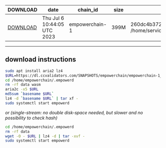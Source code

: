 | DOWNLOAD | date | chain_id | size | checksum |
| -------- | ---- | -------- | ---- | -------- |
| [DOWNLOAD](https://dl.ccvalidators.com/SNAPSHOTS/empowerchain/empowerchain-1_121874.tar.lz4) | Thu Jul  6 10:44:05 UTC 2023 | empowerchain-1 | 399M | 260dc4b372d4e9aa9a83f40f885e2b6bfa4597c8728dbfc637d9d07487be4eba  /home/service/SNAPSHOTS/empowerchain/empowerchain-1_121874.tar.lz4 |
 
---
## download instructions
 
```sh
sudo apt install aria2 lz4
$URL=https://dl.ccvalidators.com/SNAPSHOTS/empowerchain/empowerchain-1_121874.tar.lz4
cd /home/empowerchain/.empowerd
rm -rf data wasm
aria2c -x5 $URL
md5sum `basename $URL`
lz4 -d `basename $URL` | tar xf -
sudo systemctl start empowerd
```
*or (single-stream: no double disk-space needed, but slower and no possibility to check hash)*
```sh
cd /home/empowerchain/.empowerd
rm -rf data
wget -O - $URL | lz4 -d | tar -xvf -
sudo systemctl start empowerd
```
